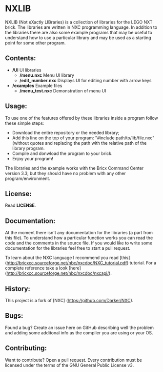 NXLIB
=====

NXLIB (Not eXactly LIBraries) is a collection of libraries for the LEGO NXT brick.
The libraries are written in NXC programming language.
In addition to the libraries there are also some example programs that may be useful to understand how to use a particular library and may be used as a starting point for some other program.

Contents:
---------

 - **/UI** UI libraries
   - **/menu.nxc** Menu UI library
   - **/edit_number.nxc** Displays UI for editing number with arrow keys
 - **/examples** Example files
   - **/menu_test.nxc** Demonstration of menu UI
    
Usage:
------

To use one of the features offered by these libraries inside a program follow these simple steps:
 - Download the entire repository or the needed library;
 - Add this line on the top of your program: "#include path/to/lib/file.nxc" (without quotes and replacing the path with the relative path of the library program.
 - Compile and donwload the program to your brick.
 - Enjoy your program!

The libraries and the example works with the Bricx Command Center version 3.3, but they should have no problem with any other program/environment.

License:
--------

Read **LICENSE**.

Documentation:
--------------

At the moment there isn't any documentation for the libraries (a part from this file).
To understand how a particular function works you can read the code and the comments in the source file.
If you would like to write some documentation for the libraries feel free to start a pull request.

To learn about the NXC language I recommend you read [this] (http://bricxcc.sourceforge.net/nbc/nxcdoc/NXC_tutorial.pdf) tutorial. For a complete reference take a look [here] (http://bricxcc.sourceforge.net/nbc/nxcdoc/nxcapi/).
   
History:
--------

This project is a fork of [NXC] (https://github.com/Darker/NXC).

Bugs:
-----

Found a bug?
Create an issue here on GitHub describing well the problem and adding some additonal info as the compiler you are using or your OS.

Contributing:
-------------

Want to contribute?
Open a pull request. Every contribution must be licensed under the terms of the GNU General Public License v3.
